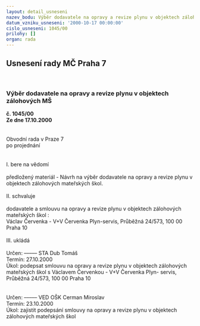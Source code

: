 ```yaml
---
layout: detail_usneseni
nazev_bodu: Výběr dodavatele na opravy a revize plynu v objektech zálohových MŠ
datum_vzniku_usneseni: '2000-10-17 00:00:00'
cislo_usneseni: 1045/00
prilohy: []
organ: rada
---
```

<div id="ucUsn_pList" class="usn">
	<span><h2>Usnesení rady MČ Praha 7 </h2>
<br></span><div class="standBody">
<span><h3>Výběr dodavatele na opravy a revize plynu v objektech zálohových MŠ</h3></span><div class="center">
		<strong>č. 1045/00</strong><br>
	</div>
<div class="center">
		<strong>Ze dne 17.10.2000</strong><br><br>
	</div>
<br>Obvodní rada v Praze 7<br>po projednání<br><br><br>I.	bere na vědomí<br><br> předložený materiál - Návrh na výběr dodavatele na opravy a revize plynu v objektech zálohových mateřských škol. <br><br>II.	schvaluje <br><br>dodavatele a smlouvu na opravy a revize plynu v objektech zálohových mateřských škol :<br> Václav Červenka - V+V Červenka Plyn-servis, Průběžná 24/573, 100 00 Praha 10<br><br>III.	ukládá <br><br> Určen:	–––––	STA Dub Tomáš<br>Termín: 27.10.2000<br>Úkol:	 podepsat smlouvu na opravy a revize plynu v objektech zálohových mateřských škol s Václavem Červenkou - V+V Červenka Plyn- servis, Průběžná 24/573, 100 00 Praha 10<br> <br><br> Určen:	–––––	VED OŠK Cerman Miroslav<br>Termín: 23.10.2000<br>Úkol:	 zajistit podepsání smlouvy na opravy a revize plynu v objektech zálohových mateřských škol<br>  </div>
</div>